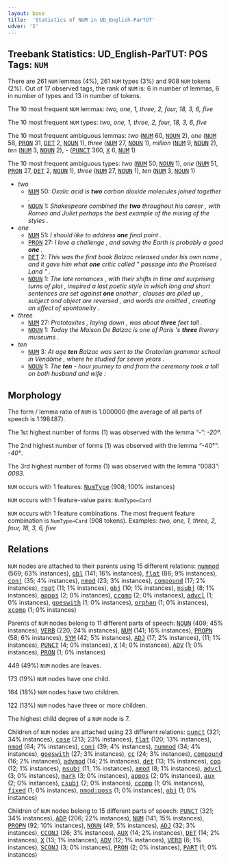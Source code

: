 ```yaml
---
layout: base
title:  'Statistics of NUM in UD_English-ParTUT'
udver: '2'
---
```


## Treebank Statistics: UD_English-ParTUT: POS Tags: `NUM`

There are 261 `NUM` lemmas (4%), 261 `NUM` types (3%) and 908 `NUM` tokens (2%).
Out of 17 observed tags, the rank of `NUM` is: 6 in number of lemmas, 6 in number of types and 13 in number of tokens.

The 10 most frequent `NUM` lemmas: <em>two, one, 1, three, 2, four, 18, 3, 6, five</em>

The 10 most frequent `NUM` types:  <em>two, one, 1, three, 2, four, 18, 3, 6, five</em>

The 10 most frequent ambiguous lemmas: <em>two</em> (<tt><a href="en_partut-pos-NUM.html">NUM</a></tt> 60, <tt><a href="en_partut-pos-NOUN.html">NOUN</a></tt> 2), <em>one</em> (<tt><a href="en_partut-pos-NUM.html">NUM</a></tt> 58, <tt><a href="en_partut-pos-PRON.html">PRON</a></tt> 31, <tt><a href="en_partut-pos-DET.html">DET</a></tt> 2, <tt><a href="en_partut-pos-NOUN.html">NOUN</a></tt> 1), <em>three</em> (<tt><a href="en_partut-pos-NUM.html">NUM</a></tt> 27, <tt><a href="en_partut-pos-NOUN.html">NOUN</a></tt> 1), <em>million</em> (<tt><a href="en_partut-pos-NUM.html">NUM</a></tt> 9, <tt><a href="en_partut-pos-NOUN.html">NOUN</a></tt> 2), <em>ten</em> (<tt><a href="en_partut-pos-NUM.html">NUM</a></tt> 3, <tt><a href="en_partut-pos-NOUN.html">NOUN</a></tt> 2), <em>-</em> (<tt><a href="en_partut-pos-PUNCT.html">PUNCT</a></tt> 360, <tt><a href="en_partut-pos-X.html">X</a></tt> 6, <tt><a href="en_partut-pos-NUM.html">NUM</a></tt> 1)

The 10 most frequent ambiguous types:  <em>two</em> (<tt><a href="en_partut-pos-NUM.html">NUM</a></tt> 50, <tt><a href="en_partut-pos-NOUN.html">NOUN</a></tt> 1), <em>one</em> (<tt><a href="en_partut-pos-NUM.html">NUM</a></tt> 51, <tt><a href="en_partut-pos-PRON.html">PRON</a></tt> 27, <tt><a href="en_partut-pos-DET.html">DET</a></tt> 2, <tt><a href="en_partut-pos-NOUN.html">NOUN</a></tt> 1), <em>three</em> (<tt><a href="en_partut-pos-NUM.html">NUM</a></tt> 27, <tt><a href="en_partut-pos-NOUN.html">NOUN</a></tt> 1), <em>ten</em> (<tt><a href="en_partut-pos-NUM.html">NUM</a></tt> 3, <tt><a href="en_partut-pos-NOUN.html">NOUN</a></tt> 1)


* <em>two</em>
  * <tt><a href="en_partut-pos-NUM.html">NUM</a></tt> 50: <em>Oxalic acid is <b>two</b> carbon dioxide molecules joined together .</em>
  * <tt><a href="en_partut-pos-NOUN.html">NOUN</a></tt> 1: <em>Shakespeare combined the <b>two</b> throughout his career , with Romeo and Juliet perhaps the best example of the mixing of the styles .</em>
* <em>one</em>
  * <tt><a href="en_partut-pos-NUM.html">NUM</a></tt> 51: <em>I should like to address <b>one</b> final point .</em>
  * <tt><a href="en_partut-pos-PRON.html">PRON</a></tt> 27: <em>I love a challenge , and saving the Earth is probably a good <b>one</b> .</em>
  * <tt><a href="en_partut-pos-DET.html">DET</a></tt> 2: <em>This was the first book Balzac released under his own name , and it gave him what <b>one</b> critic called " passage into the Promised Land " .</em>
  * <tt><a href="en_partut-pos-NOUN.html">NOUN</a></tt> 1: <em>The late romances , with their shifts in time and surprising turns of plot , inspired a last poetic style in which long and short sentences are set against <b>one</b> another , clauses are piled up , subject and object are reversed , and words are omitted , creating an effect of spontaneity .</em>
* <em>three</em>
  * <tt><a href="en_partut-pos-NUM.html">NUM</a></tt> 27: <em>Prototaxites , laying down , was about <b>three</b> feet tall .</em>
  * <tt><a href="en_partut-pos-NOUN.html">NOUN</a></tt> 1: <em>Today the Maison De Balzac is one of Paris 's <b>three</b> literary museums .</em>
* <em>ten</em>
  * <tt><a href="en_partut-pos-NUM.html">NUM</a></tt> 3: <em>At age <b>ten</b> Balzac was sent to the Oratorian grammar school in Vendôme , where he studied for seven years .</em>
  * <tt><a href="en_partut-pos-NOUN.html">NOUN</a></tt> 1: <em>The <b>ten</b> - hour journey to and from the ceremony took a toll on both husband and wife :</em>

## Morphology

The form / lemma ratio of `NUM` is 1.000000 (the average of all parts of speech is 1.198487).

The 1st highest number of forms (1) was observed with the lemma “-”: <em>-20º</em>.

The 2nd highest number of forms (1) was observed with the lemma “-40°”: <em>-40°</em>.

The 3rd highest number of forms (1) was observed with the lemma “0083”: <em>0083</em>.

`NUM` occurs with 1 features: <tt><a href="en_partut-feat-NumType.html">NumType</a></tt> (908; 100% instances)

`NUM` occurs with 1 feature-value pairs: `NumType=Card`

`NUM` occurs with 1 feature combinations.
The most frequent feature combination is `NumType=Card` (908 tokens).
Examples: <em>two, one, 1, three, 2, four, 18, 3, 6, five</em>


## Relations

`NUM` nodes are attached to their parents using 15 different relations: <tt><a href="en_partut-dep-nummod.html">nummod</a></tt> (569; 63% instances), <tt><a href="en_partut-dep-obl.html">obl</a></tt> (141; 16% instances), <tt><a href="en_partut-dep-flat.html">flat</a></tt> (86; 9% instances), <tt><a href="en_partut-dep-conj.html">conj</a></tt> (35; 4% instances), <tt><a href="en_partut-dep-nmod.html">nmod</a></tt> (23; 3% instances), <tt><a href="en_partut-dep-compound.html">compound</a></tt> (17; 2% instances), <tt><a href="en_partut-dep-root.html">root</a></tt> (11; 1% instances), <tt><a href="en_partut-dep-obj.html">obj</a></tt> (10; 1% instances), <tt><a href="en_partut-dep-nsubj.html">nsubj</a></tt> (8; 1% instances), <tt><a href="en_partut-dep-appos.html">appos</a></tt> (2; 0% instances), <tt><a href="en_partut-dep-ccomp.html">ccomp</a></tt> (2; 0% instances), <tt><a href="en_partut-dep-advcl.html">advcl</a></tt> (1; 0% instances), <tt><a href="en_partut-dep-goeswith.html">goeswith</a></tt> (1; 0% instances), <tt><a href="en_partut-dep-orphan.html">orphan</a></tt> (1; 0% instances), <tt><a href="en_partut-dep-xcomp.html">xcomp</a></tt> (1; 0% instances)

Parents of `NUM` nodes belong to 11 different parts of speech: <tt><a href="en_partut-pos-NOUN.html">NOUN</a></tt> (409; 45% instances), <tt><a href="en_partut-pos-VERB.html">VERB</a></tt> (220; 24% instances), <tt><a href="en_partut-pos-NUM.html">NUM</a></tt> (141; 16% instances), <tt><a href="en_partut-pos-PROPN.html">PROPN</a></tt> (58; 6% instances), <tt><a href="en_partut-pos-SYM.html">SYM</a></tt> (42; 5% instances), <tt><a href="en_partut-pos-ADJ.html">ADJ</a></tt> (17; 2% instances),  (11; 1% instances), <tt><a href="en_partut-pos-PUNCT.html">PUNCT</a></tt> (4; 0% instances), <tt><a href="en_partut-pos-X.html">X</a></tt> (4; 0% instances), <tt><a href="en_partut-pos-ADV.html">ADV</a></tt> (1; 0% instances), <tt><a href="en_partut-pos-PRON.html">PRON</a></tt> (1; 0% instances)

449 (49%) `NUM` nodes are leaves.

173 (19%) `NUM` nodes have one child.

164 (18%) `NUM` nodes have two children.

122 (13%) `NUM` nodes have three or more children.

The highest child degree of a `NUM` node is 7.

Children of `NUM` nodes are attached using 23 different relations: <tt><a href="en_partut-dep-punct.html">punct</a></tt> (321; 34% instances), <tt><a href="en_partut-dep-case.html">case</a></tt> (213; 23% instances), <tt><a href="en_partut-dep-flat.html">flat</a></tt> (120; 13% instances), <tt><a href="en_partut-dep-nmod.html">nmod</a></tt> (64; 7% instances), <tt><a href="en_partut-dep-conj.html">conj</a></tt> (39; 4% instances), <tt><a href="en_partut-dep-nummod.html">nummod</a></tt> (34; 4% instances), <tt><a href="en_partut-dep-goeswith.html">goeswith</a></tt> (27; 3% instances), <tt><a href="en_partut-dep-cc.html">cc</a></tt> (24; 3% instances), <tt><a href="en_partut-dep-compound.html">compound</a></tt> (16; 2% instances), <tt><a href="en_partut-dep-advmod.html">advmod</a></tt> (14; 2% instances), <tt><a href="en_partut-dep-det.html">det</a></tt> (13; 1% instances), <tt><a href="en_partut-dep-cop.html">cop</a></tt> (12; 1% instances), <tt><a href="en_partut-dep-nsubj.html">nsubj</a></tt> (11; 1% instances), <tt><a href="en_partut-dep-amod.html">amod</a></tt> (8; 1% instances), <tt><a href="en_partut-dep-advcl.html">advcl</a></tt> (3; 0% instances), <tt><a href="en_partut-dep-mark.html">mark</a></tt> (3; 0% instances), <tt><a href="en_partut-dep-appos.html">appos</a></tt> (2; 0% instances), <tt><a href="en_partut-dep-aux.html">aux</a></tt> (2; 0% instances), <tt><a href="en_partut-dep-csubj.html">csubj</a></tt> (2; 0% instances), <tt><a href="en_partut-dep-ccomp.html">ccomp</a></tt> (1; 0% instances), <tt><a href="en_partut-dep-fixed.html">fixed</a></tt> (1; 0% instances), <tt><a href="en_partut-dep-nmod-poss.html">nmod:poss</a></tt> (1; 0% instances), <tt><a href="en_partut-dep-obj.html">obj</a></tt> (1; 0% instances)

Children of `NUM` nodes belong to 15 different parts of speech: <tt><a href="en_partut-pos-PUNCT.html">PUNCT</a></tt> (321; 34% instances), <tt><a href="en_partut-pos-ADP.html">ADP</a></tt> (206; 22% instances), <tt><a href="en_partut-pos-NUM.html">NUM</a></tt> (141; 15% instances), <tt><a href="en_partut-pos-PROPN.html">PROPN</a></tt> (92; 10% instances), <tt><a href="en_partut-pos-NOUN.html">NOUN</a></tt> (49; 5% instances), <tt><a href="en_partut-pos-ADJ.html">ADJ</a></tt> (32; 3% instances), <tt><a href="en_partut-pos-CCONJ.html">CCONJ</a></tt> (26; 3% instances), <tt><a href="en_partut-pos-AUX.html">AUX</a></tt> (14; 2% instances), <tt><a href="en_partut-pos-DET.html">DET</a></tt> (14; 2% instances), <tt><a href="en_partut-pos-X.html">X</a></tt> (13; 1% instances), <tt><a href="en_partut-pos-ADV.html">ADV</a></tt> (12; 1% instances), <tt><a href="en_partut-pos-VERB.html">VERB</a></tt> (6; 1% instances), <tt><a href="en_partut-pos-SCONJ.html">SCONJ</a></tt> (3; 0% instances), <tt><a href="en_partut-pos-PRON.html">PRON</a></tt> (2; 0% instances), <tt><a href="en_partut-pos-PART.html">PART</a></tt> (1; 0% instances)

